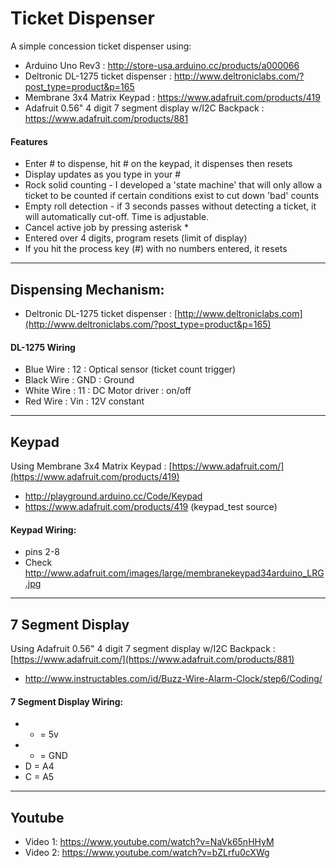 # Ticket Dispenser

A simple concession ticket dispenser using:
- Arduino Uno Rev3 : http://store-usa.arduino.cc/products/a000066
- Deltronic DL-1275 ticket dispenser : http://www.deltroniclabs.com/?post_type=product&p=165
- Membrane 3x4 Matrix Keypad : https://www.adafruit.com/products/419
- Adafruit 0.56" 4 digit 7 segment display w/I2C Backpack : https://www.adafruit.com/products/881

#### Features
- Enter # to dispense, hit # on the keypad, it dispenses then resets
- Display updates as you type in your #
- Rock solid counting - I developed a 'state machine' that will only allow a ticket to be counted if certain conditions exist to cut down 'bad' counts
- Empty roll detection - if 3 seconds passes without detecting a ticket, it will automatically cut-off. Time is adjustable.
- Cancel active job by pressing asterisk *
- Entered over 4 digits, program resets (limit of display)
- If you hit the process key (#) with no numbers entered, it resets

___

## Dispensing Mechanism:
- Deltronic DL-1275 ticket dispenser : [http://www.deltroniclabs.com](http://www.deltroniclabs.com/?post_type=product&p=165)

#### DL-1275 Wiring
- Blue Wire : 12 : Optical sensor (ticket count trigger)
- Black Wire : GND : Ground
- White Wire : 11 : DC Motor driver : on/off
- Red Wire : Vin : 12V constant

___

## Keypad
Using Membrane 3x4 Matrix Keypad : [https://www.adafruit.com/](https://www.adafruit.com/products/419)
- http://playground.arduino.cc/Code/Keypad
- https://www.adafruit.com/products/419 (keypad_test source)

#### Keypad Wiring:
- pins 2-8
- Check http://www.adafruit.com/images/large/membranekeypad34arduino_LRG.jpg

___

## 7 Segment Display
Using Adafruit 0.56" 4 digit 7 segment display w/I2C Backpack : [https://www.adafruit.com/](https://www.adafruit.com/products/881)
- http://www.instructables.com/id/Buzz-Wire-Alarm-Clock/step6/Coding/

#### 7 Segment Display Wiring:
- + = 5v
- - = GND
- D = A4
- C = A5

___

## Youtube
- Video 1: https://www.youtube.com/watch?v=NaVk65nHHyM
- Video 2: https://www.youtube.com/watch?v=bZLrfu0cXWg
